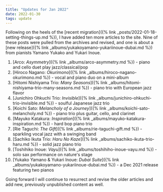 ```yaml
---
title: "Updates for Jan 2022"
date: 2022-01-30
tags: update
---
```


Following on the heels of the [recent migration]({% link _posts/2022-01-18-setting-things-up.md %}), I have added ten more articles to the site. Nine of these posts were pulled from the archives and revised, and one is about a [new release]({% link _albums/yukakoyamano-yukariinoue-dubai.md %}) from pianists Yamano Yukako and Yukari Inoue.

1. [Arco: *Asymmetry*]({% link _albums/arco-asymmetry.md %}) - piano and cello duet play jazz/classical/pop
1. [Hiroco Nagano: *Okurimono*]({% link _albums/hiroco-nagano-okurimono.md %}) - vocal and piano duo on a mini-album
1. [Hitomi Nishiyama Trio: *Many Seasons*]({% link _albums/hitomi-nishiyama-trio-many-seasons.md %}) - piano trio with European jazz flavor
1. [Junichiro Ohkuchi Trio: *Invisible*]({% link _albums/junichiro-ohkuchi-trio-invisible.md %}) - soulful Japanese jazz trio
1. [Koichi Sato: *Melancholy of a Journey*]({% link _albums/koichi-sato-melancholy.md %}) - piano trio plus guitar, cello, and clarinet
1. [Mayuko Katakura: *Inspiration*]({% link _albums/mayuko-katakura-inspiration.md %}) - hard bop piano trio
1. [Rie Taguchi: *The Gift*]({% link _albums/rie-taguchi-gift.md %}) - sparkling vocal jazz with a swinging band
1. [Sachiko Ikuta Trio: *Haru No Kaze*]({% link _albums/sachiko-ikuta-trio-haru.md %}) - solid jazz piano trio
1. [Toshihiko Inoue: *Vayu*]({% link _albums/toshihiho-inoue-vayu.md %}) - solo sax performance on nature's stage
1. [Yukako Yamano & Yukari Inoue: *Dubai Suite*]({% link _albums/yukakoyamano-yukariinoue-dubai.md %}) - a Dec 2021 release featuring two pianos


Going forward I will continue to resurrect and revise the older articles and add new, previously unpublished content as well.
